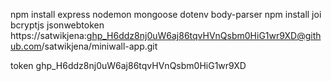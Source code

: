 npm install express nodemon mongoose dotenv body-parser
npm install joi bcryptjs jsonwebtoken
https://satwikjena: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@github.com/satwikjena/miniwall-app.git

token
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